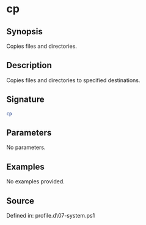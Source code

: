 # cp

## Synopsis

Copies files and directories.

## Description

Copies files and directories to specified destinations.

## Signature

```powershell
cp
```

## Parameters

No parameters.

## Examples

No examples provided.

## Source

Defined in: profile.d\07-system.ps1
